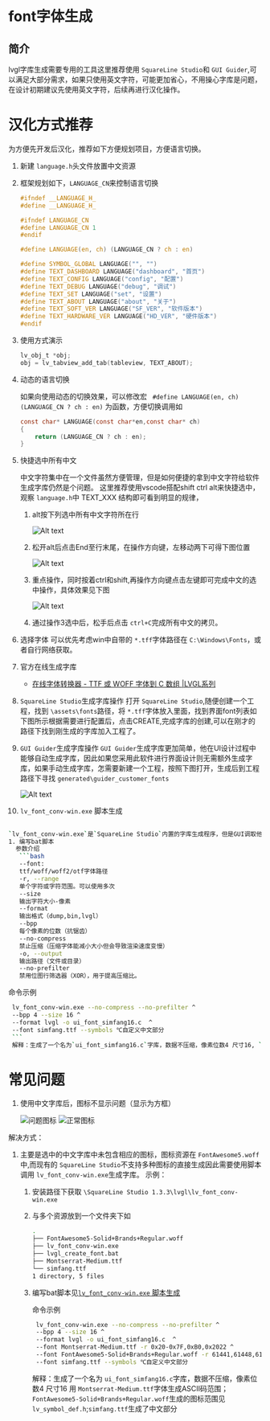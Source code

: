 # font字体生成

## 简介

lvgl字库生成需要专用的工具这里推荐使用 `SquareLine Studio`和 `GUI Guider`,可以满足大部分需求，如果只使用英文字符，可能更加省心，不用操心字库是问题，在设计初期建议先使用英文字符，后续再进行汉化操作。

# 汉化方式推荐

为方便先开发后汉化，推荐如下方便规划项目，方便语言切换。

1. 新建 `language.h`头文件放置中文资源
2. 框架规划如下，`LANGUAGE_CN`来控制语言切换

   ```c
   #ifndef __LANGUAGE_H_
   #define __LANGUAGE_H_

   #ifndef LANGUAGE_CN
   #define LANGUAGE_CN 1
   #endif

   #define LANGUAGE(en, ch) (LANGUAGE_CN ? ch : en)

   #define SYMBOL_GLOBAL LANGUAGE("", "")
   #define TEXT_DASHBOARD LANGUAGE("dashboard", "首页")
   #define TEXT_CONFIG LANGUAGE("config", "配置")
   #define TEXT_DEBUG LANGUAGE("debug", "调试")
   #define TEXT_SET LANGUAGE("set", "设置")
   #define TEXT_ABOUT LANGUAGE("about", "关于")
   #define TEXT_SOFT_VER LANGUAGE("SF_VER", "软件版本")
   #define TEXT_HARDWARE_VER LANGUAGE("HD_VER", "硬件版本")
   #endif
   ```
3. 使用方式演示

   ```c
   lv_obj_t *obj;
   obj = lv_tabview_add_tab(tableview, TEXT_ABOUT);
   ```
4. 动态的语言切换

   如果向使用动态的切换效果，可以修改宏 ` #define LANGUAGE(en, ch) (LANGUAGE_CN ? ch : en)` 为函数，方便切换调用如

   ```c
   const char* LANGUAGE(const char*en,const char* ch)
   {
       return (LANGUAGE_CN ? ch : en);
   }
   ```
5. 快捷选中所有中文

   中文字符集中在一个文件虽然方便管理，但是如何便捷的拿到中文字符给软件生成字库仍然是个问题。
   这里推荐使用vscode搭配shift ctrl alt来快捷选中，观察 `language.h`中 TEXT_XXX 结构即可看到明显的规律，

   1. alt按下列选中所有中文字符所在行

      ![Alt text](assets/1.alt_shift.png)
   2. 松开alt后点击End至行末尾，在操作方向键，左移动两下可得下图位置

      ![Alt text](assets/2.End_leftx2.png)
   3. 重点操作，同时按着ctrl和shift,再操作方向键点击左键即可完成中文的选中操作，具体效果见下图

      ![Alt text](assets/3.ctrl_shift_left.png)
   4. 通过操作3选中后，松手后点击 `ctrl+C`完成所有中文的拷贝。
6. 选择字体
   可以优先考虑win中自带的 `*.tff`字体路径在 `C:\Windows\Fonts`，或者自行网络获取。
7. 官方在线生成字库

   - [在线字体转换器 - TTF 或 WOFF 字体到 C 数组 |LVGL系列](https://lvgl.io/tools/fontconverter)
8. `SquareLine Studio`生成字库操作
   打开 `SquareLine Studio`,随便创建一个工程，找到 `\assets\fonts`路径，将 `*.tff`字体放入里面，找到界面font列表如下图所示根据需要进行配置后，点击CREATE,完成字库的创建,可以在刚才的路径下找到刚生成的字库加入工程了。
9. `GUI Guider`生成字库操作
   `GUI Guider`生成字库更加简单，他在UI设计过程中能够自动生成字库，因此如果您采用此软件进行界面设计则无需额外生成字库，如果手动生成字库，怎需要新建一个工程，按照下图打开，生成后到工程路径下寻找 `generated\guider_customer_fonts`

   ![Alt text](assets/font_Guider.png)
10. `lv_font_conv-win.exe` 脚本生成

<h2 id="A123"></h2>

```bash
`lv_font_conv-win.exe`是`SquareLine Studio`内置的字库生成程序，但是GUI调取他，并不能完全的发挥他的功效，这里可以考虑自行编写脚本使用它。
1. 编写bat脚本
  参数介绍
   ```bash
   --font:
   ttf/woff/woff2/otf字体路径
   -r, --range
   单个字符或字符范围。可以使用多次
   --size
   输出字符大小-像素
   --format
   输出格式（dump,bin,lvgl）
   --bpp
   每个像素的位数（抗锯齿）
   --no-compress
   禁止压缩（压缩字体能减小大小但会导致渲染速度变慢）
   -o, --output
   输出路径（文件或目录）
   --no-prefilter
   禁用位图行筛选器（XOR），用于提高压缩比。
   ```
   命令示例
   ```bash
    lv_font_conv-win.exe --no-compress --no-prefilter ^
    --bpp 4 --size 16 ^
    --format lvgl -o ui_font_simfang16.c  ^
    --font simfang.ttf --symbols ℃自定义中文部分
    ```
    解释：生成了一个名为`ui_font_simfang16.c`字库，数据不压缩，像素位数4 尺寸16, `simfang.ttf`作为了字体，`--symbols`指定了要生成的中文
```

# 常见问题

1. 使用中文字库后，图标不显示问题（显示为方框）

    ![问题图标](assets/show_err.png)
	![正常图标](assets/normal.png)

解决方式：

1. 主要是选中的中文字库中未包含相应的图标，图标资源在 `FontAwesome5.woff`中,而现有的 `SquareLine Studio`不支持多种图标的直接生成因此需要使用脚本调用 `lv_font_conv-win.exe`生成字库。
   示例：
   1. 安装路径下获取 `\SquareLine Studio 1.3.3\lvgl\lv_font_conv-win.exe`
   2. 与多个资源放到一个文件夹下如

      ```bash
      .
      ├── FontAwesome5-Solid+Brands+Regular.woff
      ├── lv_font_conv-win.exe
      ├── lvgl_create_font.bat
      ├── Montserrat-Medium.ttf
      └── simfang.ttf
      1 directory, 5 files
      ```
   3. 编写bat脚本见[`lv_font_conv-win.exe` 脚本生成](#A123)

      命令示例

      ```bash
       lv_font_conv-win.exe --no-compress --no-prefilter ^
       --bpp 4 --size 16 ^
       --format lvgl -o ui_font_simfang16.c  ^
       --font Montserrat-Medium.ttf -r 0x20-0x7F,0xB0,0x2022 ^
       --font FontAwesome5-Solid+Brands+Regular.woff -r 61441,61448,61451,61452,61452,61453,61457,61459,61461,61465,61468,61473,61478,61479,61480,61502,61507,61512,61515,61516,61517,61521,61522,61523,61524,61543,61544,61550,61552,61553,61556,61559,61560,61561,61563,61587,61589,61636,61637,61639,61641,61664,61671,61674,61683,61724,61732,61787,61931,62016,62017,62018,62019,62020,62087,62099,62212,62189,62810,63426,63650 ^
       --font simfang.ttf --symbols ℃自定义中文部分
      ```
      解释：生成了一个名为 `ui_font_simfang16.c`字库，数据不压缩，像素位数4 尺寸16 用 `Montserrat-Medium.ttf`字体生成ASCII码范围；`FontAwesome5-Solid+Brands+Regular.woff`生成的图标范围见 `lv_symbol_def.h`;`simfang.ttf`生成了中文部分
